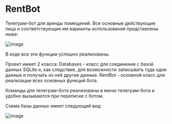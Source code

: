 # RentBot

Телеграм-бот для аренды помещений. Все основные действующие лица и соответствующие им варианты использования представлены ниже:

![image](https://github.com/Glevelll/RentBot/assets/113721736/71ab8af7-3657-4fcb-b663-4edcb0aeed20)

В коде все эти функции успешно реализованы.

Проект имеет 2 класса: 
Databases - класс для соединения с базой данных SQLite и, как следствие, для возможности записывать туда одни данные и получать из неё другие данные.
RentBot - основной класс для реализации всех основных функций бота.

Команды для телеграм-бота реализованы в меню телеграм-бота и удобно вызываются при переписке с ботом.

Схема базы данных имеет следующий вид:

![image](https://github.com/Glevelll/RentBot/assets/113721736/efa5992f-4072-408f-bb1e-322195d694b2)
